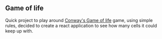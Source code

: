 ## Game of life

Quick project to play around [Conway's Game of life](https://en.wikipedia.org/wiki/Conway%27s_Game_of_Life) game, using simple rules, decided to create a react application to see how many cells it could keep up with.

